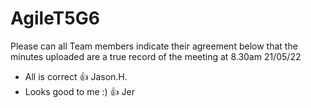 # AgileT5G6

Please can all Team members indicate their agreement below that the minutes uploaded are a true record of the meeting at 8.30am 21/05/22

- All is correct 👍 Jason.H.
- Looks good to me :) 👍 Jer
